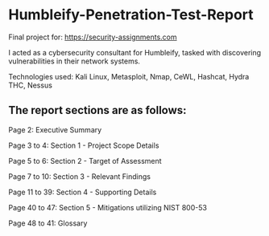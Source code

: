 # Humbleify-Penetration-Test-Report

Final project for: https://security-assignments.com

I acted as a cybersecurity consultant for Humbleify, tasked with discovering vulnerabilities in their network systems.

Technologies used: Kali Linux, Metasploit, Nmap, CeWL, Hashcat, Hydra THC, Nessus

<h2>The report sections are as follows:</h2>

Page 2: Executive Summary

Page 3 to 4: Section 1 - Project Scope Details

Page 5 to 6: Section 2 - Target of Assessment

Page 7 to 10: Section 3 - Relevant Findings

Page 11 to 39: Section 4 - Supporting Details

Page 40 to 47: Section 5 - Mitigations utilizing NIST 800-53

Page 48 to 41: Glossary
